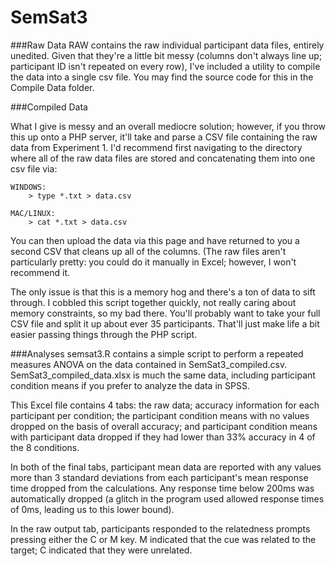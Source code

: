 SemSat3
======

###Raw Data
RAW contains the raw individual participant data files, entirely unedited. Given that they're a little bit messy (columns don't always line up; participant ID isn't repeated on every row), I've included a utility to compile the data into a single csv file. You may find the source code for this in the Compile Data folder.

###Compiled Data

What I give is messy and an overall mediocre solution; however, if you throw this up onto a PHP server, it'll take and parse a CSV file containing the raw data from Experiment 1. I'd recommend first navigating to the directory where all of the raw data files are stored and concatenating them into one csv file via:
    
    WINDOWS:
    	> type *.txt > data.csv
      
    MAC/LINUX:
    	> cat *.txt > data.csv
    
You can then upload the data via this page and have returned to you a second CSV that cleans up all of the columns. (The raw files aren't particularly pretty: you could do it manually in Excel; however, I won't recommend it.

The only issue is that this is a memory hog and there's a ton of data to sift through. I cobbled this script together quickly, not really caring about memory constraints, so my bad there. You'll probably want to take your full CSV file and split it up about ever 35 participants. That'll just make life a bit easier passing things through the PHP script.

###Analyses
semsat3.R contains a simple script to perform a repeated measures ANOVA on the data contained in SemSat3\_compiled.csv. SemSat3\_compiled\_data.xlsx is much the same data, including participant condition means if you prefer to analyze the data in SPSS.

This Excel file contains 4 tabs: the raw data; accuracy information for each participant per condition; the participant condition means with no values dropped on the basis of overall accuracy; and participant condition means with participant data dropped if they had lower than 33% accuracy in 4 of the 8 conditions.

In both of the final tabs, participant mean data are reported with any values more than 3 standard deviations from each participant's mean response time dropped from the calculations. Any response time below 200ms was automatically dropped (a glitch in the program used allowed response times of 0ms, leading us to this lower bound).

In the raw output tab, participants responded to the relatedness prompts pressing either the C or M key. M indicated that the cue was related to the target; C indicated that they were unrelated.
